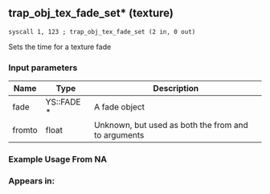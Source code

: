 ## trap_obj_tex_fade_set* (texture)

`syscall 1, 123 ; trap_obj_tex_fade_set (2 in, 0 out)`

Sets the time for a texture fade

### Input parameters
| Name | Type | Description
|------|------|------------
| fade   | YS::FADE *   | A fade object
| fromto   | float   | Unknown, but used as both the from and to arguments


### Example Usage From NA



### Appears in:



